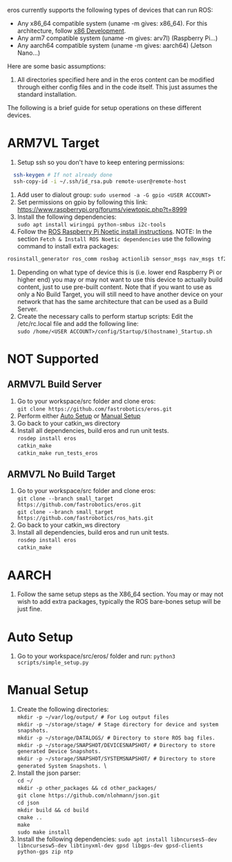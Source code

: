 eros currently supports the following types of devices that can run ROS:
- Any x86_64 compatible system (uname -m gives: x86_64).  For this architecture, follow [x86 Development](../../README.md#setup-instructions).
- Any arm7 compatible system (uname -m gives: arv7l)  (Raspberry Pi...)
- Any aarch64 compatible system (uname -m gives: aarch64)  (Jetson Nano...)

Here are some basic assumptions:
1. All directories specified here and in the eros content can be modified through either config files and in the code itself.  This just assumes the standard installation.

The following is a brief guide for setup operations on these different devices.

# ARM7VL Target
1. Setup ssh so you don't have to keep entering permissions:
```bash
  ssh-keygen # If not already done
  ssh-copy-id -i ~/.ssh/id_rsa.pub remote-user@remote-host
```
1. Add user to dialout group: `sudo usermod -a -G gpio <USER ACCOUNT>`
1. Set permissions on gpio by following this link: https://www.raspberrypi.org/forums/viewtopic.php?t=8999
1. Install the following dependencies:\
  `sudo apt install wiringpi python-smbus i2c-tools`
1. Follow the [ROS Raspberry Pi Noetic install instructions](https://varhowto.com/install-ros-noetic-raspberry-pi-4/).  NOTE: In the section `Fetch & Install ROS Noetic dependencies` use the following command to install extra packages:
```bash
rosinstall_generator ros_comm rosbag actionlib sensor_msgs nav_msgs tf2_msgs tf2_tools tf2_geometry_msgs rosunit --rosdistro noetic --deps --wet-only --tar > noetic-ros_comm-wet.rosinstall
```
1. Depending on what type of device this is (i.e. lower end Raspberry Pi or higher end) you may or may not want to use this device to actually build content, just to use pre-built content.  Note that if you want to use as only a No Build Target, you will still need to have another device on your network that has the same architecture that can be used as a Build Server.
1. Create the necessary calls to perform startup scripts:  Edit the /etc/rc.local file and add the following line:\
`sudo /home/<USER ACCOUNT>/config/Startup/$(hostname)_Startup.sh`

# NOT Supported
## ARMV7L Build Server
1. Go to your workspace/src folder and clone eros: \
  `git clone https://github.com/fastrobotics/eros.git`
1. Perform either [Auto Setup](#auto-setup) or [Manual Setup](#manual-setup)
1. Go back to your catkin_ws directory
1. Install all dependencies, build eros and run unit tests.\
  `rosdep install eros`\
  `catkin_make` \
  `catkin_make run_tests_eros`
## ARMV7L No Build Target
1. Go to your workspace/src folder and clone eros: \
  `git clone --branch small_target https://github.com/fastrobotics/eros.git`\
  `git clone --branch small_target https://github.com/fastrobotics/ros_hats.git`
1. Go back to your catkin_ws directory
1. Install all dependencies, build eros and run unit tests.\
  `rosdep install eros`\
  `catkin_make`

# AARCH 
1. Follow the same setup steps as the X86_64 section.  You may or may not wish to add extra packages, typically the ROS bare-bones setup will be just fine.

# Auto Setup
1. Go to your workspace/src/eros/ folder and run:
`python3 scripts/simple_setup.py`

# Manual Setup
1. Create the following directories: \
  `mkdir -p ~/var/log/output/ # For Log output files`\
  `mkdir -p ~/storage/stage/ # Stage directory for device and system snapshots.`\
  `mkdir -p ~/storage/DATALOGS/ # Directory to store ROS bag files.`\
  `mkdir -p ~/storage/SNAPSHOT/DEVICESNAPSHOT/ # Directory to store generated Device Snapshots. `\
  `mkdir -p ~/storage/SNAPSHOT/SYSTEMSNAPSHOT/ # Directory to store generated System Snapshots. `\
1. Install the json parser:\
  `cd ~/`\
  `mkdir -p other_packages && cd other_packages/`\
  `git clone https://github.com/nlohmann/json.git`\
  `cd json`\
  `mkdir build && cd build`\
  `cmake ..`\
  `make`\
  `sudo make install`
1. Install the following dependencies: `sudo apt install libncurses5-dev libncursesw5-dev libtinyxml-dev gpsd libgps-dev gpsd-clients python-gps zip ntp`
